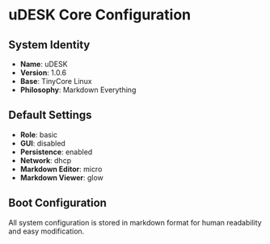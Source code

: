 # uDESK Core Configuration

## System Identity
- **Name**: uDESK
- **Version**: 1.0.6
- **Base**: TinyCore Linux
- **Philosophy**: Markdown Everything

## Default Settings
- **Role**: basic
- **GUI**: disabled
- **Persistence**: enabled
- **Network**: dhcp
- **Markdown Editor**: micro
- **Markdown Viewer**: glow

## Boot Configuration
All system configuration is stored in markdown format for human readability and easy modification.
